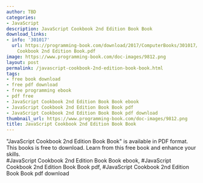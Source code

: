 ```yaml
---
author: TBD
categories:
- JavaScript
description: JavaScript Cookbook 2nd Edition Book Book
download_links:
- info: '301017'
  url: https://programming-book.com/download/2017/ComputerBooks/301017/JavaScript
    Cookbook 2nd Edition Book.pdf
image: https://www.programming-book.com/doc-images/9812.png
layout: post
permalink: /javascript-cookbook-2nd-edition-book-book.html
tags:
- free book download
- free pdf download
- free programming ebook
- pdf free
- JavaScript Cookbook 2nd Edition Book Book ebook
- JavaScript Cookbook 2nd Edition Book Book pdf
- JavaScript Cookbook 2nd Edition Book Book pdf download
thumbnail_url: https://www.programming-book.com/doc-images/9812.png
title: JavaScript Cookbook 2nd Edition Book Book
---
```


 
<div class="item-desc text-justify">
  "JavaScript Cookbook 2nd Edition Book Book" is available in PDF format. This books is free to download. Learn from this free book and enhance your skills.
  <br>
  #JavaScript Cookbook 2nd Edition Book Book ebook, #JavaScript Cookbook 2nd Edition Book Book pdf, #JavaScript Cookbook 2nd Edition Book Book pdf download
</div>